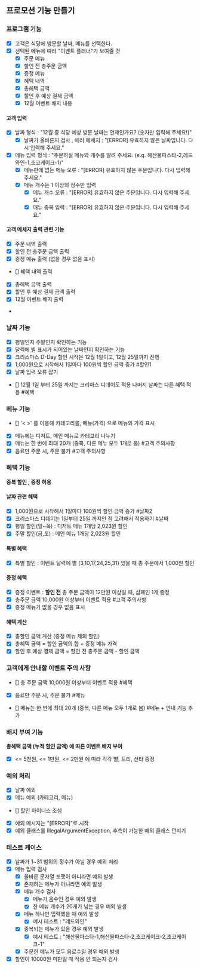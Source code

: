 ## 프로모션 기능 만들기

### 프로그램 기능
- [X] 고객은 식당에 방문할 날짜, 메뉴를 선택한다.
- [X] 선택된 메뉴에 따라 "이벤트 플래너"가 보여줄 것
  - [X] 주문 메뉴
  - [X] 할인 전 총주문 금액
  - [X] 증정 메뉴
  - [X] 혜택 내역
  - [X] 총혜택 금액
  - [X] 할인 후 예상 결제 금액
  - [x] 12월 이벤트 배지 내용
  
#### 고객 입력
  - [X] 날짜 형식 : "12월 중 식당 예상 방문 날짜는 언제인가요? (숫자만 입력해 주세요!)"
    - [X] 날짜가 올바른지 검사 , 에러 메세지 : "[ERROR] 유효하지 않은 날짜입니다. 다시 입력해 주세요."
  - [X] 메뉴 입력 형식 : "주문하실 메뉴와 개수를 알려 주세요. (e.g. 해산물파스타-2,레드와인-1,초코케이크-1)"
    - [X] 메뉴판에 없는 메뉴 오류 : "[ERROR] 유효하지 않은 주문입니다. 다시 입력해 주세요."
    - [X] 메뉴 개수는 1 이상의 정수만 입력
      - [X] 메뉴 개수 오류 : "[ERROR] 유효하지 않은 주문입니다. 다시 입력해 주세요."
      - [X] 매뉴 중복 입력 : "[ERROR] 유효하지 않은 주문입니다. 다시 입력해 주세요."

#### 고객 메세지 출력 관련 기능
- [X] 주문 내역 출력
- [X] 할인 전 총주문 금액 출력
- [X] 증정 메뉴 출력 (없을 경우 없음 표시)
- [] 혜택 내역 출력
- [X] 총혜택 금액 출력
- [X] 할인 후 예상 결제 금액 출력
- [X] 12월 이벤트 배지 출력
- 
### 날짜 기능
- [X] 평일인지 주말인지 확인하는 기능
- [X] 달력에 별 표시가 되어있는 날짜인지 확인하는 기능
- [X] 크리스마스 D-Day 할인 시작은 12월 1일이고, 12월 25일까지 진행
- [X] 1,000원으로 시작해서 1일마다 100원씩 할인 금액 증가 #할인1
- [X] 날짜 입력 오류 잡기
- [] 12월 1일 부터 25일 까지는 크리마스 디데이도 적용 나머지 날짜는 다른 혜택 적용 #혜택

### 메뉴 기능
- [] '< >' 를 이용해 카테고리를, 메뉴(가격) 으로 메뉴와 가격 표시
- [X] 메뉴에는 디저트, 메인 메뉴로 카테고리 나누기
- [X] 메뉴는 한 번에 최대 20개 (중복, 다른 메뉴 모두 1개로 봄) #고객 주의사항
- [X] 음료만 주문 시, 주문 불가 #고객 주의사항

### 혜택 기능
<b>중복 할인 , 증정 허용</b><br>
#### 날짜 관련 혜택
- [X] 1,000원으로 시작해서 1일마다 100원씩 할인 금액 증가 #날짜2
- [X] 크리스마스 디데이는 1일부터 25일 까지인 점 고려해서 적용하기 #날짜
- [X] 평일 할인(일~목) : 디저트 메뉴 1개당 2,023원 할인
- [X] 주말 할인(금,토) : 메인 메뉴 1개당 2,023원 할인 
#### 특별 혜택
- [X] 특별 할인 : 이벤트 달력에 별 (3,10,17,24,25,31) 있을 때 총 주문에서 1,000원 할인
#### 증정 혜택
- [X] 증정 이벤트 : <b>할인 전</b> 총 주문 금액이 12만원 이상일 때, 샴페인 1개 증정
- [X] 총주문 금액 10,000원 이상부터 이벤트 적용 #고객 주의사항
- [X] 증정 메뉴가 없을 경우 없음 표시
#### 혜택 계산
- [X] 총할인 금액 계산 (증정 메뉴 제외 할인)
- [X] 총혜택 금액 = 할인 금액의 합 + 증정 메뉴 가격
- [X] 할인 후 예상 결제 금액 = 할인 전 총주문 금액 - 할인 금액

### 고객에게 안내할 이벤트 주의 사항
- [] 총 주문 금액 10,000원 이상부터 이벤트 적용 #혜택
- [X] 음료만 주문 시, 주문 불가 #메뉴
- [] 메뉴는 한 번에 최대 20개 (중복, 다른 메뉴 모두 1개로 봄) #메뉴 + 안내 기능 추가

### 배지 부여 기능
<b>총혜택 금액 (누적 할인 금액) 에 따른 이벤트 배지 부여</b><br>
- [X] <= 5천원, <= 1만원, <= 2만원 에 따라 각각 별, 트리, 산타 증정

### 예외 처리
- [X] 날짜 에외
- [X] 메뉴 예외 (카테고리, 메뉴)
- [] 할인 마이너스 조심
- [X] 예외 메시지는 "[ERROR]"로 시작
- [X] 예외 클래스를 IllegalArgumentException, 추측이 가능한 예외 클래스 던지기

### 테스트 케이스
- [X] 날짜가 1~31 범위의 정수가 아닐 경우 예외 처리
- [X] 메뉴 입력 검사
  - [X] 올바른 문자열 포맷이 아니라면 예외 발생
  - [X] 존재하는 메뉴가 아니라면 예외 발생
  - [X] 메뉴 개수 검사
    - [X] 메뉴가 음수인 경우 예외 발생
    - [X] 한 메뉴 개수가 20개가 넘는 경우 예외 발생
  - [X] 메뉴 하나만 입력했을 때 예외 발생
    - [X] 예시 테스트 : "레드와인"
  - [X] 중복되는 메뉴가 있을 경우 예외 발생
    - [X] 예시 테스트 : "해산물파스타-1,해산물파스타-2,초코케이크-2,초코케이크-1"
  - [X] 주문한 메뉴가 모두 음료수일 경우 예외 발생
- [X] 할인이 10000원 미만일 때 적용 안 되는지 검사